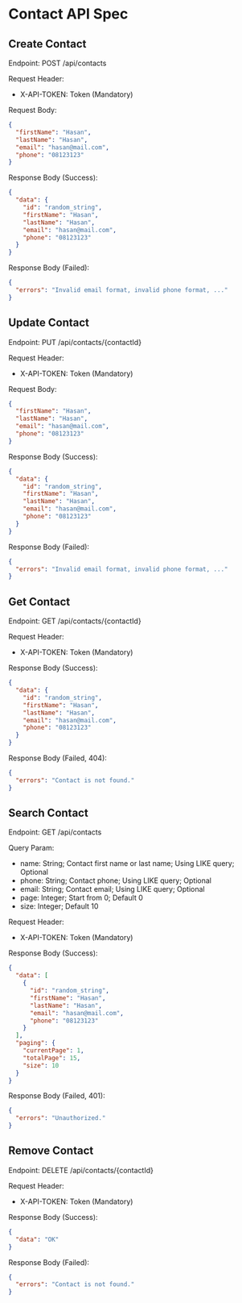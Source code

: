 # Contact API Spec

## Create Contact
Endpoint: POST /api/contacts

Request Header:
- X-API-TOKEN: Token (Mandatory)

Request Body:
```json
{
  "firstName": "Hasan",
  "lastName": "Hasan",
  "email": "hasan@mail.com",
  "phone": "08123123"
}
```

Response Body (Success):
```json
{
  "data": {
    "id": "random_string",
    "firstName": "Hasan",
    "lastName": "Hasan",
    "email": "hasan@mail.com",
    "phone": "08123123"
  }
}
```

Response Body (Failed):
```json
{
  "errors": "Invalid email format, invalid phone format, ..."
}
```

## Update Contact
Endpoint: PUT /api/contacts/{contactId}

Request Header:
- X-API-TOKEN: Token (Mandatory)

Request Body:
```json
{
  "firstName": "Hasan",
  "lastName": "Hasan",
  "email": "hasan@mail.com",
  "phone": "08123123"
}
```

Response Body (Success):
```json
{
  "data": {
    "id": "random_string",
    "firstName": "Hasan",
    "lastName": "Hasan",
    "email": "hasan@mail.com",
    "phone": "08123123"
  }
}
```

Response Body (Failed):
```json
{
  "errors": "Invalid email format, invalid phone format, ..."
}
```

## Get Contact
Endpoint: GET /api/contacts/{contactId}

Request Header:
- X-API-TOKEN: Token (Mandatory)

Response Body (Success):
```json
{
  "data": {
    "id": "random_string",
    "firstName": "Hasan",
    "lastName": "Hasan",
    "email": "hasan@mail.com",
    "phone": "08123123"
  }
}
```

Response Body (Failed, 404):
```json
{
  "errors": "Contact is not found."
}
```

## Search Contact
Endpoint: GET /api/contacts

Query Param:
- name: String; Contact first name or last name; Using LIKE query; Optional
- phone: String; Contact phone; Using LIKE query; Optional
- email: String; Contact email; Using LIKE query; Optional
- page: Integer; Start from 0; Default 0
- size: Integer; Default 10

Request Header:
- X-API-TOKEN: Token (Mandatory)

Response Body (Success):
```json
{
  "data": [
    {
      "id": "random_string",
      "firstName": "Hasan",
      "lastName": "Hasan",
      "email": "hasan@mail.com",
      "phone": "08123123"
    }
  ],
  "paging": {
    "currentPage": 1,
    "totalPage": 15,
    "size": 10
  }
}
```

Response Body (Failed, 401):
```json
{
  "errors": "Unauthorized."
}
```

## Remove Contact
Endpoint: DELETE /api/contacts/{contactId}

Request Header:
- X-API-TOKEN: Token (Mandatory)

Response Body (Success):
```json
{
  "data": "OK"
}
```

Response Body (Failed):
```json
{
  "errors": "Contact is not found."
}
```